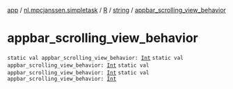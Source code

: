 [app](../../../index.md) / [nl.mpcjanssen.simpletask](../../index.md) / [R](../index.md) / [string](index.md) / [appbar_scrolling_view_behavior](.)

# appbar_scrolling_view_behavior

`static val appbar_scrolling_view_behavior: `[`Int`](https://kotlinlang.org/api/latest/jvm/stdlib/kotlin/-int/index.html)
`static val appbar_scrolling_view_behavior: `[`Int`](https://kotlinlang.org/api/latest/jvm/stdlib/kotlin/-int/index.html)
`static val appbar_scrolling_view_behavior: `[`Int`](https://kotlinlang.org/api/latest/jvm/stdlib/kotlin/-int/index.html)
`static val appbar_scrolling_view_behavior: `[`Int`](https://kotlinlang.org/api/latest/jvm/stdlib/kotlin/-int/index.html)